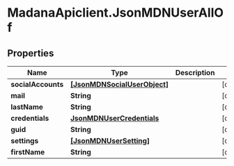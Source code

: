 # MadanaApiclient.JsonMDNUserAllOf

## Properties

Name | Type | Description | Notes
------------ | ------------- | ------------- | -------------
**socialAccounts** | [**[JsonMDNSocialUserObject]**](JsonMDNSocialUserObject.md) |  | [optional] 
**mail** | **String** |  | [optional] 
**lastName** | **String** |  | [optional] 
**credentials** | [**JsonMDNUserCredentials**](JsonMDNUserCredentials.md) |  | [optional] 
**guid** | **String** |  | [optional] 
**settings** | [**[JsonMDNUserSetting]**](JsonMDNUserSetting.md) |  | [optional] 
**firstName** | **String** |  | [optional] 


